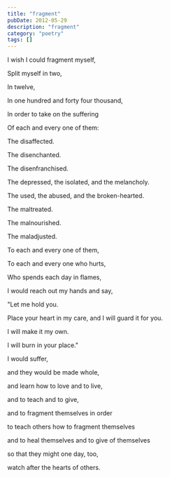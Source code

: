 ```yaml
---
title: "fragment"
pubDate: 2012-05-29
description: "fragment"
category: "poetry"
tags: []
---
```


I wish I could fragment myself,

Split myself in two,

In twelve,

In one hundred and forty four thousand,

In order to take on the suffering

Of each and every one of them:

The disaffected.

The disenchanted.

The disenfranchised.

The depressed, the isolated, and the melancholy.

The used, the abused, and the broken-hearted.

The maltreated.

The malnourished.

The maladjusted.

To each and every one of them,

To each and every one who hurts,

Who spends each day in flames,

I would reach out my hands and say,

"Let me hold you.

Place your heart in my care, and I will guard it for you.

I will make it my own.

I will burn in your place."

I would suffer,

and they would be made whole,

and learn how to love and to live,

and to teach and to give,

and to fragment themselves in order

to teach others how to fragment themselves

and to heal themselves and to give of themselves

so that they might one day, too,

watch after the hearts of others.
